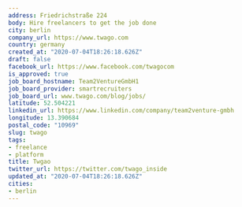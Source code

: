 ```yaml
---
address: Friedrichstraße 224
body: Hire freelancers to get the job done
city: berlin
company_url: https://www.twago.com
country: germany
created_at: "2020-07-04T18:26:18.626Z"
draft: false
facebook_url: https://www.facebook.com/twagocom
is_approved: true
job_board_hostname: Team2VentureGmbH1
job_board_provider: smartrecruiters
job_board_url: www.twago.com/blog/jobs/
latitude: 52.504221
linkedin_url: https://www.linkedin.com/company/team2venture-gmbh
longitude: 13.390684
postal_code: "10969"
slug: twago
tags:
- freelance
- platform
title: Twgao
twitter_url: https://twitter.com/twago_inside
updated_at: "2020-07-04T18:26:18.626Z"
cities:
- berlin
---
```

